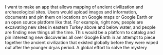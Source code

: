 I want to make an app that allows mapping of ancient civilization and archaeological sites. Users would upload images and information, documents and pin them on locations on Google maps or Google Earth or an open source platform like that. For example, right now, people are excavating new sites in eastern Turkey above and below water, and people are finding new things all the time. This would be a platform to catalog and pin interesting new discoveries all over Google Earth in an attempt to piece together the ancient civilization that existed globally before they were wiped out after the younger dryas period. A global effort to solve the mystery
